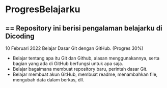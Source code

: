 # ProgresBelajarku
==
Repository ini berisi pengalaman belajarku di Dicoding
--
10 Februari 2022
Belajar Dasar Git dengan GitHub. (Progres 30%)
- Belajar tentang apa itu Git dan Github, alasan menggunakannya, serta bagian yang ada di GitHub berfungsi untuk apa saja.
- Belajar bagaimana membuat repository baru, perintah dasar Git.
- Belajar membuat akun GitHub, membuat readme, menambahkan file, mengubah data dalam berkas, dll.
